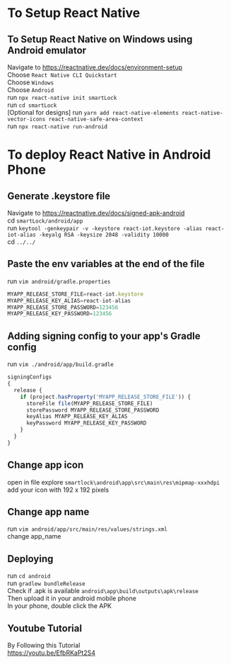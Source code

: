 # To Setup React Native  

## To Setup React Native on Windows using Android emulator
Navigate to https://reactnative.dev/docs/environment-setup  
Choose `React Native CLI Quickstart`  
Choose `Windows`  
Choose `Android`   
run `npx react-native init smartLock`  
run `cd smartLock`  
[Optional for designs] run `yarn add react-native-elements react-native-vector-icons react-native-safe-area-context`  
run `npx react-native run-android`  


# To deploy React Native in Android Phone  
## Generate .keystore file  
Navigate to https://reactnative.dev/docs/signed-apk-android  
cd `smartLock/android/app`  
run `keytool -genkeypair -v -keystore react-iot.keystore -alias react-iot-alias -keyalg RSA -keysize 2048 -validity 10000`  
cd `../../`  

## Paste the env variables at the end of the file  
run `vim android/gradle.properties`  
```javascript   
MYAPP_RELEASE_STORE_FILE=react-iot.keystore  
MYAPP_RELEASE_KEY_ALIAS=react-iot-alias  
MYAPP_RELEASE_STORE_PASSWORD=123456  
MYAPP_RELEASE_KEY_PASSWORD=123456  
```  

## Adding signing config to your app's Gradle config  
run `vim ./android/app/build.gradle`  

```javascript   
signingConfigs   
{  
  release {  
    if (project.hasProperty('MYAPP_RELEASE_STORE_FILE')) {  
      storeFile file(MYAPP_RELEASE_STORE_FILE)  
      storePassword MYAPP_RELEASE_STORE_PASSWORD  
      keyAlias MYAPP_RELEASE_KEY_ALIAS  
      keyPassword MYAPP_RELEASE_KEY_PASSWORD  
    }  
  }  
}   
```  

## Change app icon  
open in file explore `smartlock\android\app\src\main\res\mipmap-xxxhdpi`  
add your icon with 192 x 192 pixels  

## Change app name
run `vim android/app/src/main/res/values/strings.xml`  
change app_name

## Deploying
run `cd android`  
run `gradlew bundleRelease`  
Check if .apk is available `android\app\build\outputs\apk\release`  
Then upload it in your android mobile phone  
In your phone, double click the APK  


## Youtube Tutorial  
By Following this Tutorial  
https://youtu.be/EfbRKaPt2S4  
